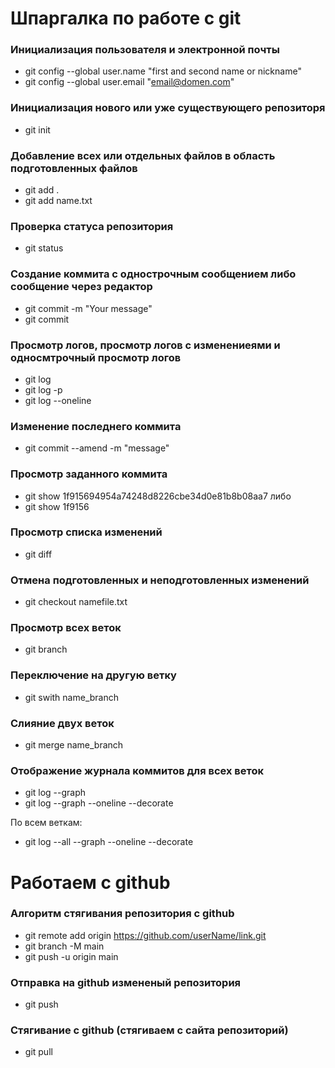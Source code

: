 # Шпаргалка по работе с git
### Инициализация пользователя и электронной почты
* git config --global user.name "first and second name or nickname"
* git config --global user.email "email@domen.com"

### Инициализация нового или уже существующего репозиторя
* git init

### Добавление всех или отдельных файлов в область подготовленных файлов
* git add .
* git add name.txt

### Проверка статуса репозитория
* git status

### Создание коммита с однострочным сообщением либо сообщение через редактор
* git commit -m "Your message"
* git commit

### Просмотр логов, просмотр логов с изменениеями и односмтрочный просмотр логов
* git log
* git log -p
* git log --oneline

### Изменение последнего коммита
* git commit --amend -m "message"

### Просмотр заданного коммита
* git show 1f915694954a74248d8226cbe34d0e81b8b08aa7
либо
* git show 1f9156

### Просмотр списка изменений
* git diff

### Отмена подготовленных и неподготовленных изменений
* git checkout namefile.txt

### Просмотр всех веток
* git branch

### Переключение на другую ветку
* git swith name_branch

### Слияние двух веток
* git merge name_branch

### Отображение журнала коммитов для всех веток
* git log --graph
* git log --graph --oneline --decorate

По всем веткам:
* git log --all --graph --oneline --decorate



# Работаем с github

### Алгоритм стягивания репозитория с github
* git remote add origin https://github.com/userName/link.git
* git branch -M main
* git push -u origin main

### Отправка на github измененый репозитория
* git push

### Стягивание c github (стягиваем с сайта репозиторий)
* git pull



